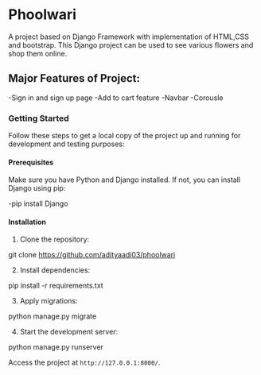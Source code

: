 # Phoolwari
A project based on Django Framework with implementation of HTML,CSS and bootstrap.
This Django project can be used to see various flowers and shop them online.
## Major Features of Project:
  -Sign in and sign up page
  -Add to cart feature
  -Navbar
  -Corousle
### Getting Started

Follow these steps to get a local copy of the project up and running for development and testing purposes:

#### Prerequisites

Make sure you have Python and Django installed. If not, you can install Django using pip:

  -pip install Django


#### Installation

1. Clone the repository:

  git clone https://github.com/adityaadi03/phoolwari


2. Install dependencies:

  pip install -r requirements.txt


3. Apply migrations:

  python manage.py migrate


4. Start the development server:

  python manage.py runserver

Access the project at `http://127.0.0.1:8000/`.





